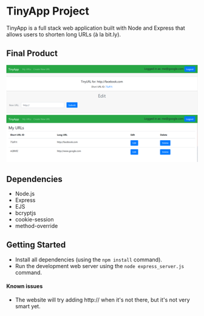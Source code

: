 # TinyApp Project

TinyApp is a full stack web application built with Node and Express that allows users to shorten long URLs (à la bit.ly).

## Final Product

!["Screenshot of main URL page"](https://github.com/Coltonb-boop/tinyapp/blob/master/docs/editting-page.png?raw=true)
!["Screenshot of shortURL editting page"](https://github.com/Coltonb-boop/tinyapp/blob/master/docs/urls-page.png?raw=true)

## Dependencies

- Node.js
- Express
- EJS
- bcryptjs
- cookie-session
- method-override

## Getting Started

- Install all dependencies (using the `npm install` command).
- Run the development web server using the `node express_server.js` command.

#### Known issues

- The website will try adding http:// when it's not there, but it's not very smart yet.